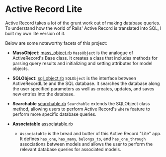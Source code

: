 # Active Record Lite
Active Record takes a lot of the grunt work out of making database queries. To understand how the world of Rails' Active Record is translated into SQL, I built my own lite version of it.

Below are some noteworthy facets of this project:

* **MassObject**: [mass_object.rb](https://github.com/rrzein/ActiveRecordLite/blob/master/lib/active_record_lite/mass_object.rb)
  `MassObject` is the analogue of ActiveRecord's Base class. It creates a class that includes methods for parsing query results and initializing and setting attributes for model objects.

* **SQLObject**: [sql_object.rb](https://github.com/rrzein/ActiveRecordLite/blob/master/lib/active_record_lite/sql_object.rb)
  `SQLObject` is the interface between ActiveRecordLite and the SQL database. It searches the database along the user specified parameters as well as creates, updates, and saves new entries into the database.

* **Searchable** [searchable.rb](https://github.com/rrzein/ActiveRecordLite/blob/master/lib/active_record_lite/searchable.rb)
  `Searchable` extends the SQLObject class method, allowing users to perform Active Record's `where` feature to perform more specific database queries.

* **Associatable** [associatable.rb](https://github.com/rrzein/ActiveRecordLite/blob/master/lib/active_record_lite/associatable.rb)
  * `Associatable` is the bread and butter of this Active Record "Lite" app. It defines `has_one`, `has_many`, `belongs_to`, and `has_one_through` associations between models and allows the user to perform the relevant database queries for associated models.